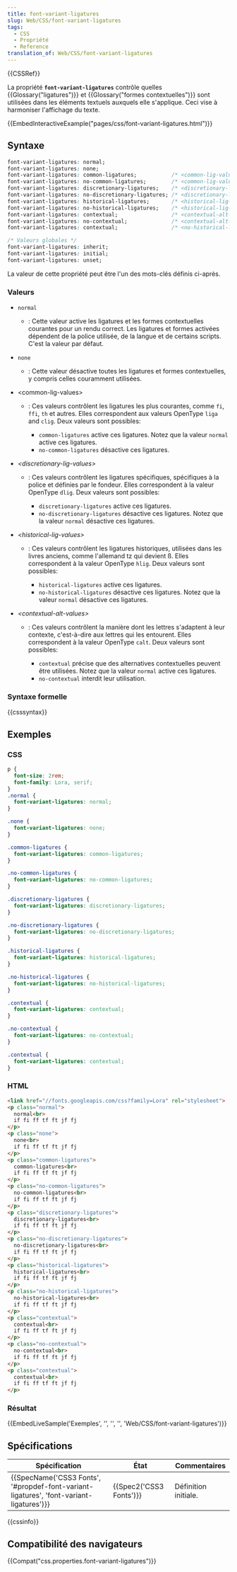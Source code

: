 ```yaml
---
title: font-variant-ligatures
slug: Web/CSS/font-variant-ligatures
tags:
  - CSS
  - Propriété
  - Reference
translation_of: Web/CSS/font-variant-ligatures
---
```

{{CSSRef}}

La propriété **`font-variant-ligatures`** contrôle quelles {{Glossary("ligatures")}} et {{Glossary("formes contextuelles")}} sont utilisées dans les éléments textuels auxquels elle s'applique. Ceci vise à harmoniser l'affichage du texte.

{{EmbedInteractiveExample("pages/css/font-variant-ligatures.html")}}

## Syntaxe

```css
font-variant-ligatures: normal;
font-variant-ligatures: none;
font-variant-ligatures: common-ligatures;           /* <common-lig-values> */
font-variant-ligatures: no-common-ligatures;        /* <common-lig-values> */
font-variant-ligatures: discretionary-ligatures;    /* <discretionary-lig-values> */
font-variant-ligatures: no-discretionary-ligatures; /* <discretionary-lig-values> */
font-variant-ligatures: historical-ligatures;       /* <historical-lig-values> */
font-variant-ligatures: no-historical-ligatures;    /* <historical-lig-values> */
font-variant-ligatures: contextual;                 /* <contextual-alt-values> */
font-variant-ligatures: no-contextual;              /* <contextual-alt-values> */
font-variant-ligatures: contextual;                 /* <no-historical-ligatures> <common-ligatures> */

/* Valeurs globales */
font-variant-ligatures: inherit;
font-variant-ligatures: initial;
font-variant-ligatures: unset;
```

La valeur de cette propriété peut être l'un des mots-clés définis ci-après.

### Valeurs

- `normal`
  - : Cette valeur active les ligatures et les formes contextuelles courantes pour un rendu correct. Les ligatures et formes activées dépendent de la police utilisée, de la langue et de certains scripts. C'est la valeur par défaut.
- `none`
  - : Cette valeur désactive toutes les ligatures et formes contextuelles, y compris celles couramment utilisées.
- \<common-lig-values>

  - : Ces valeurs contrôlent les ligatures les plus courantes, comme `fi`, `ffi`, `th` et autres. Elles correspondent aux valeurs OpenType `liga` and `clig`. Deux valeurs sont possibles:

    - `common-ligatures` active ces ligatures. Notez que la valeur `normal` active ces ligatures.
    - `no-common-ligatures` désactive ces ligatures.

- _\<discretionary-lig-values>_

  - : Ces valeurs contrôlent les ligatures spécifiques, spécifiques à la police et définies par le fondeur. Elles correspondent à la valeur OpenType `dlig`. Deux valeurs sont possibles:

    - `discretionary-ligatures` active ces ligatures.
    - `no-discretionary-ligatures` désactive ces ligatures. Notez que la valeur `normal` désactive ces ligatures.

- _\<historical-lig-values>_

  - : Ces valeurs contrôlent les ligatures historiques, utilisées dans les livres anciens, comme l'allemand tz qui devient ß. Elles correspondent à la valeur OpenType `hlig`. Deux valeurs sont possibles:

    - `historical-ligatures` active ces ligatures.
    - `no-historical-ligatures` désactive ces ligatures. Notez que la valeur `normal` désactive ces ligatures.

- _\<contextual-alt-values>_

  - : Ces valeurs contrôlent la manière dont les lettres s'adaptent à leur contexte, c'est-à-dire aux lettres qui les entourent. Elles correspondent à la valeur OpenType `calt`. Deux valeurs sont possibles:

    - `contextual` précise que des alternatives contextuelles peuvent être utilisées. Notez que la valeur `normal` active ces ligatures.
    - `no-contextual` interdit leur utilisation.

### Syntaxe formelle

{{csssyntax}}

## Exemples

### CSS

```css
p {
  font-size: 2rem;
  font-family: Lora, serif;
}
.normal {
  font-variant-ligatures: normal;
}

.none {
  font-variant-ligatures: none;
}

.common-ligatures {
  font-variant-ligatures: common-ligatures;
}

.no-common-ligatures {
  font-variant-ligatures: no-common-ligatures;
}

.discretionary-ligatures {
  font-variant-ligatures: discretionary-ligatures;
}

.no-discretionary-ligatures {
  font-variant-ligatures: no-discretionary-ligatures;
}

.historical-ligatures {
  font-variant-ligatures: historical-ligatures;
}

.no-historical-ligatures {
  font-variant-ligatures: no-historical-ligatures;
}

.contextual {
  font-variant-ligatures: contextual;
}

.no-contextual {
  font-variant-ligatures: no-contextual;
}

.contextual {
  font-variant-ligatures: contextual;
}
```

### HTML

```html
<link href="//fonts.googleapis.com/css?family=Lora" rel="stylesheet">
<p class="normal">
  normal<br>
  if fi ff tf ft jf fj
</p>
<p class="none">
  none<br>
  if fi ff tf ft jf fj
</p>
<p class="common-ligatures">
  common-ligatures<br>
  if fi ff tf ft jf fj
</p>
<p class="no-common-ligatures">
  no-common-ligatures<br>
  if fi ff tf ft jf fj
</p>
<p class="discretionary-ligatures">
  discretionary-ligatures<br>
  if fi ff tf ft jf fj
</p>
<p class="no-discretionary-ligatures">
  no-discretionary-ligatures<br>
  if fi ff tf ft jf fj
</p>
<p class="historical-ligatures">
  historical-ligatures<br>
  if fi ff tf ft jf fj
</p>
<p class="no-historical-ligatures">
  no-historical-ligatures<br>
  if fi ff tf ft jf fj
</p>
<p class="contextual">
  contextual<br>
  if fi ff tf ft jf fj
</p>
<p class="no-contextual">
  no-contextual<br>
  if fi ff tf ft jf fj
</p>
<p class="contextual">
  contextual<br>
  if fi ff tf ft jf fj
</p>
```

### Résultat

{{EmbedLiveSample('Exemples', '', '', '', 'Web/CSS/font-variant-ligatures')}}

## Spécifications

| Spécification                                                                                                        | État                             | Commentaires         |
| -------------------------------------------------------------------------------------------------------------------- | -------------------------------- | -------------------- |
| {{SpecName('CSS3 Fonts', '#propdef-font-variant-ligatures', 'font-variant-ligatures')}} | {{Spec2('CSS3 Fonts')}} | Définition initiale. |

{{cssinfo}}

## Compatibilité des navigateurs

{{Compat("css.properties.font-variant-ligatures")}}
